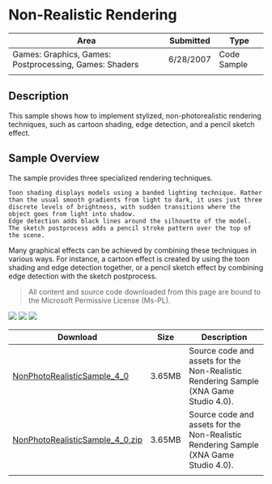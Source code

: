 # Non-Realistic Rendering

|Area|Submitted|Type|
|-|-|-|
Games: Graphics, Games: Postprocessing, Games: Shaders|6/28/2007|Code Sample
||||

## Description

This sample shows how to implement stylized, non-photorealistic rendering techniques, such as cartoon shading, edge detection, and a pencil sketch effect.

## Sample Overview

The sample provides three specialized rendering techniques.

    Toon shading displays models using a banded lighting technique. Rather than the usual smooth gradients from light to dark, it uses just three discrete levels of brightness, with sudden transitions where the object goes from light into shadow.
    Edge detection adds black lines around the silhouette of the model.
    The sketch postprocess adds a pencil stroke pattern over the top of the scene.

Many graphical effects can be achieved by combining these techniques in various ways. For instance, a cartoon effect is created by using the toon shading and edge detection together, or a pencil sketch effect by combining edge detection with the sketch postprocess.

> All content and source code downloaded from this page are bound to the Microsoft Permissive License (Ms-PL).

![](https://github.com/simondarksidej/XNAGameStudio/blob/archive/Images/XNA_NonRealisticRendering_01_small.jpg?raw=true)
![](https://github.com/simondarksidej/XNAGameStudio/blob/archive/Images/XNA_NonRealisticRendering_02_small.jpg?raw=true)
![](https://github.com/simondarksidej/XNAGameStudio/blob/archive/Images/XNA_NonRealisticRendering_03_small.jpg?raw=true)

Download | Size | Description
---|---|---|
[NonPhotoRealisticSample_4_0](https://github.com/simondarksidej/XNAGameStudio/tree/archive/Samples/NonPhotoRealisticSample_4_0) | 3.65MB | Source code and assets for the Non-Realistic Rendering Sample (XNA Game Studio 4.0).
[NonPhotoRealisticSample_4_0.zip](https://github.com/simondarksidej/XNAGameStudioZips/raw/zips/NonPhotoRealisticSample_4_0.zip) | 3.65MB | Source code and assets for the Non-Realistic Rendering Sample (XNA Game Studio 4.0).
||||
